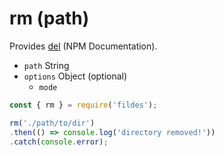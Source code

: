 # rm (path)

Provides [del](https://www.npmjs.com/package/del) (NPM Documentation).

- `path` String
- `options` Object (optional)
  - `mode`

```javascript
const { rm } = require('fildes');

rm('./path/to/dir')
.then(() => console.log('directory removed!'))
.catch(console.error);
```
